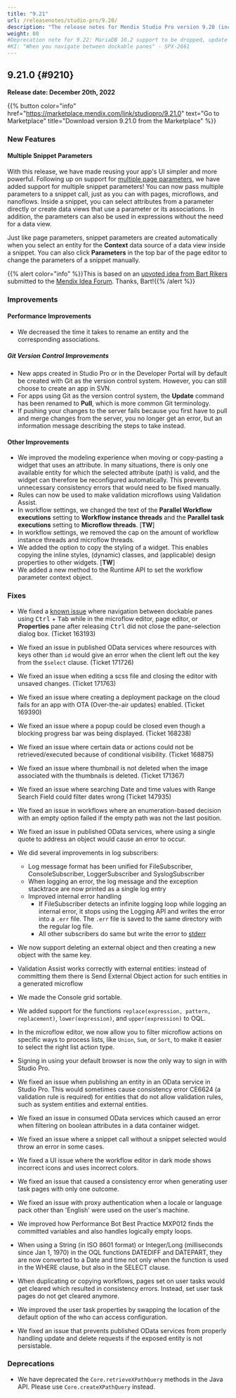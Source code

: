 ```yaml
---
title: "9.21"
url: /releasenotes/studio-pro/9.20/
description: "The release notes for Mendix Studio Pro version 9.20 (including all patches) with details on new features, bug fixes, and known issues."
weight: 80
#Deprecation note for 9.22: MariaDB 10.2 support to be dropped, update RN and System Requirements
#KI: "When you navigate between dockable panes" - SPX-2661
---
```


## 9.21.0 {#9210}

**Release date: December 20th, 2022**

{{% button color="info" href="https://marketplace.mendix.com/link/studiopro/9.21.0" text="Go to Marketplace" title="Download version 9.21.0 from the Marketplace" %}}

### New Features

#### Multiple Snippet Parameters

With this release, we have made reusing your app's UI simpler and more powerful. Following up on support for [multiple page parameters](/releasenotes/studio-pro/9.18/#mpp), we have added support for multiple snippet parameters! You can now pass multiple parameters to a snippet call, just as you can with pages, microflows, and nanoflows. Inside a snippet, you can select attributes from a parameter directly or create data views that use a parameter or its associations. In addition, the parameters can also be used in expressions without the need for a data view.

Just like page parameters, snippet parameters are created automatically when you select an entity for the **Context** data source of a data view inside a snippet. You can also click **Parameters** in the top bar of the page editor to change the parameters of a snippet manually.

{{% alert color="info" %}}This is based on an [upvoted idea from Bart Rikers](https://forum.mendixcloud.com/link/ideas/1938) submitted to the [Mendix Idea Forum](https://forum.mendixcloud.com/link/ideas). Thanks, Bart!{{% /alert %}}

### Improvements

#### Performance Improvements

* We decreased the time it takes to rename an entity and the corresponding associations.

##### Git Version Control Improvements

* New apps created in Studio Pro or in the Developer Portal will by default be created with Git as the version control system. However, you can still choose to create an app in SVN.
* For apps using Git as the version control system, the **Update** command has been renamed to **Pull**, which is more common Git terminology.
* If pushing your changes to the server fails because you first have to pull and merge changes from the server, you no longer get an error, but an information message describing the steps to take instead.

#### Other Improvements

* We improved the modeling experience when moving or copy-pasting a widget that uses an attribute. In many situations, there is only one available entity for which the selected attribute (path) is valid, and the widget can therefore be reconfigured automatically. This prevents unnecessary consistency errors that would need to be fixed manually.
* Rules can now be used to make validation microflows using Validation Assist. 
* In workflow settings, we changed the text of the **Parallel Workflow executions** setting to **Workflow instance threads** and the **Parallel task executions** setting to **Microflow threads**. [**TW**]
* In workflow settings, we removed the cap on the amount of workflow instance threads and microflow threads.
* We added the option to copy the styling of a widget. This enables copying the inline styles, (dynamic) classes, and (applicable) design properties to other widgets. [**TW**]
* We added a new method to the Runtime API to set the workflow parameter context object.

### Fixes

* <a name="163193"></a>We fixed a [known issue](/releasenotes/studio-pro/9.12#ki-163193) where navigation between dockable panes using <kbd>Ctrl</kbd> + <kbd>Tab</kbd> while in the microflow editor, page editor, or **Properties** pane after releasing <kbd>Ctrl</kbd> did not close the pane-selection dialog box. (Ticket 163193)

* We fixed an issue in published OData services where resources with keys other than `id` would give an error when the client left out the key from the `$select` clause. (Ticket 171726)
* We fixed an issue when editing a scss file and closing the editor with unsaved changes. (Ticket 171763)
* We fixed an issue where creating a deployment package on the cloud fails for an app with OTA (Over-the-air updates) enabled. (Ticket 169390)
* We fixed an issue where a popup could be closed even though a blocking progress bar was being displayed. (Ticket 168238)
* We fixed an issue where certain data or actions could not be retrieved/executed because of conditional visibility. (Ticket 168875)
* We fixed an issue where thumbnail is not deleted when the image associated with the thumbnails is deleted. (Ticket 171367)
* We fixed an issue where searching Date and time values with Range Search Field could filter dates wrong (Ticket 147935)
* We fixed an issue in workflows where an enumeration-based decision with an empty option failed if the empty path was not the last position.
* We fixed an issue in published OData services, where using a single quote to address an object would cause an error to occur.
* We did several improvements in log subscribers:
  * Log message format has been unified for FileSubscriber, ConsoleSubscriber, LoggerSubscriber and SyslogSubscriber
  * When logging an error, the log message and the exception stacktrace are now printed as a single log entry
  * Improved internal error handling
    * If FileSubscriber detects an infinite logging loop while logging an internal error, it stops using the Logging API and writes the error into a `.err` file. The `.err` file is saved to the same directory with the regular log file.
    * All other subscribers do same but write the error to [stderr](https://en.wikipedia.org/wiki/Standard_error_stream)
* We now support deleting an external object and then creating a new object with the same key.
* Validation Assist works correctly with external entities: instead of committing them there is Send External Object action for such entities in a generated microflow
* We made the Console grid sortable.
* We added support for the functions `replace(expression, pattern, replacement)`, `lower(expression)`, and `upper(expression)` to OQL.
* In the microflow editor, we now allow you to filter microflow actions on specific ways to process lists, like `Union`, `Sum`, or `Sort`, to make it easier to select the right list action type.
* Signing in using your default browser is now the only way to sign in with Studio Pro.
* We fixed an issue when publishing an entity in an OData service in Studio Pro. This would sometimes cause consistency error CE6624 (a validation rule is required) for entities that do not allow validation rules, such as system entities and external entities.
* We fixed an issue in consumed OData services which caused an error when filtering on boolean attributes in a data container widget.
* We fixed an issue where a snippet call without a snippet selected would throw an error in some cases.
* We fixed a UI issue where the workflow editor in dark mode shows incorrect icons and uses incorrect colors.
* We fixed an issue that caused a consistency error when generating user task pages with only one outcome.
* We fixed an issue with proxy authentication when a locale or language pack other than 'English' were used on the user's machine.
* We improved how Performance Bot Best Practice MXP012 finds the committed variables and also handles logically empty loops.
* When using a String (in ISO 8601 format) or Integer/Long (milliseconds since Jan 1, 1970) in the OQL functions DATEDIFF and DATEPART, they are now converted to a Date and time not only when the function is used in the WHERE clause, but also in the SELECT clause.
* When duplicating or copying workflows, pages set on user tasks would get cleared which resulted in consistency errors. Instead, set user task pages do not get cleared anymore.
* We improved the user task properties by swapping the location of the default option of the who can access configuration.
* We fixed an issue that prevents published OData services from properly handling update and delete requests if the exposed entity is not persistable.

### Deprecations

* We have deprecated the `Core.retrieveXPathQuery` methods in the Java API. Please use `Core.createXPathQuery` instead.
